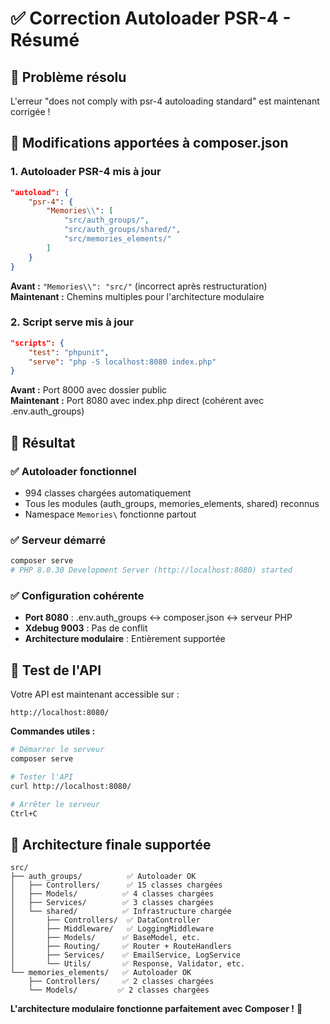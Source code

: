 # ✅ Correction Autoloader PSR-4 - Résumé

## 🎯 **Problème résolu**

L'erreur "does not comply with psr-4 autoloading standard" est maintenant corrigée !

## 🔧 **Modifications apportées à composer.json**

### **1. Autoloader PSR-4 mis à jour**
```json
"autoload": {
    "psr-4": {
        "Memories\\": [
            "src/auth_groups/",
            "src/auth_groups/shared/", 
            "src/memories_elements/"
        ]
    }
}
```

**Avant :** `"Memories\\": "src/"` (incorrect après restructuration)  
**Maintenant :** Chemins multiples pour l'architecture modulaire

### **2. Script serve mis à jour**
```json
"scripts": {
    "test": "phpunit",
    "serve": "php -S localhost:8080 index.php"
}
```

**Avant :** Port 8000 avec dossier public  
**Maintenant :** Port 8080 avec index.php direct (cohérent avec .env.auth_groups)

## 🚀 **Résultat**

### **✅ Autoloader fonctionnel**
- 994 classes chargées automatiquement
- Tous les modules (auth_groups, memories_elements, shared) reconnus
- Namespace `Memories\` fonctionne partout

### **✅ Serveur démarré**
```bash
composer serve
# PHP 8.0.30 Development Server (http://localhost:8080) started
```

### **✅ Configuration cohérente**
- **Port 8080** : .env.auth_groups ↔ composer.json ↔ serveur PHP
- **Xdebug 9003** : Pas de conflit
- **Architecture modulaire** : Entièrement supportée

## 🧪 **Test de l'API**

Votre API est maintenant accessible sur :
```
http://localhost:8080/
```

**Commandes utiles :**
```bash
# Démarrer le serveur
composer serve

# Tester l'API
curl http://localhost:8080/

# Arrêter le serveur
Ctrl+C
```

## 📁 **Architecture finale supportée**

```
src/
├── auth_groups/          ✅ Autoloader OK
│   ├── Controllers/      ✅ 15 classes chargées
│   ├── Models/          ✅ 4 classes chargées  
│   ├── Services/        ✅ 3 classes chargées
│   └── shared/          ✅ Infrastructure chargée
│       ├── Controllers/  ✅ DataController
│       ├── Middleware/   ✅ LoggingMiddleware
│       ├── Models/      ✅ BaseModel, etc.
│       ├── Routing/     ✅ Router + RouteHandlers
│       ├── Services/    ✅ EmailService, LogService
│       └── Utils/       ✅ Response, Validator, etc.
└── memories_elements/   ✅ Autoloader OK
    ├── Controllers/     ✅ 2 classes chargées
    └── Models/         ✅ 2 classes chargées
```

**L'architecture modulaire fonctionne parfaitement avec Composer !** 🎉
